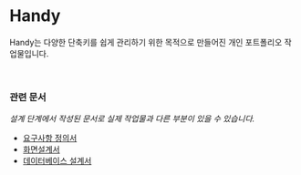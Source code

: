 # Handy
<p>Handy는 다양한 단축키를 쉽게 관리하기 위한 목적으로 만들어진 개인 포트폴리오 작업물입니다.</p>
<br>
<h3>관련 문서</h3> 
<p><i>설계 단계에서 작성된 문서로 실제 작업물과 다른 부분이 있을 수 있습니다.</i></p>
<ul>
  <li><a href="https://docs.google.com/document/d/1lObNwOQJFIoAvun0VeDSV3AFBCkhJn3wPHfWtibfWv0" target="_blank" >요구사항 정의서</a></li>
  <li><a href="https://docs.google.com/document/d/1Ec4TpzuWuX2LE3gHJwuBL77HZLMPkzPHoDEQaseUb-w" target="_blank" >화면설계서</a></li>
  <li><a href="https://docs.google.com/document/d/1YDWWrHAEMu3aIuRTZqINhoGYctK5O5sdp1lAV12xVYs" target="_blank" >데이터베이스 설계서</a></li>
</ul>





